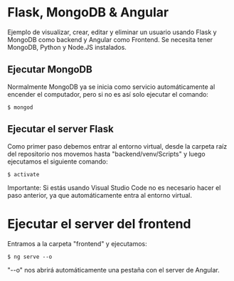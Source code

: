 # Flask, MongoDB & Angular
Ejemplo de visualizar, crear, editar y eliminar un usuario usando Flask y MongoDB como backend y Angular como Frontend.
Se necesita tener MongoDB, Python y Node.JS instalados.

## Ejecutar MongoDB
Normalmente MongoDB ya se inicia como servicio automáticamente al encender el computador, pero si no es así solo ejecutar el comando:
```console
$ mongod
```
## Ejecutar el server Flask
Como primer paso debemos entrar al entorno virtual, desde la carpeta raíz del repositorio nos movemos hasta "backend/venv/Scripts" y luego ejecutamos el siguiente comando:
```console
$ activate
```
Importante: Si estás usando Visual Studio Code no es necesario hacer el paso anterior, ya que automáticamente entra al entorno virtual.

# Ejecutar el server del frontend
Entramos a la carpeta "frontend" y ejecutamos:
```console
$ ng serve --o
```
"--o" nos abrirá automáticamente una pestaña con el server de Angular.
